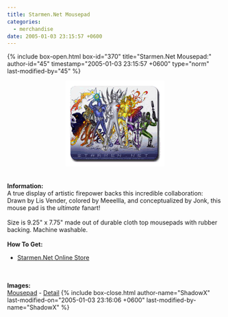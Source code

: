 ```yaml
---
title: Starmen.Net Mousepad
categories:
  - merchandise
date: 2005-01-03 23:15:57 +0600
---
```

{% include box-open.html box-id="370" title="Starmen.Net Mousepad:" author-id="45" timestamp="2005-01-03 23:15:57 +0600" type="norm" last-modified-by="45" %}
	<center>
	<img src="/merchandise/images/smn_mp_title.png" border="0" alt="Starmen.Net Mousepad" />
	</center>
	<br /><br />
	<b>Information:</b>
	<br />
	A true display of artistic firepower backs this incredible collaboration: Drawn by 
	Lis Vender, colored by Meeellla, and conceptualized by Jonk, this mouse pad is the 
	*ultimate* fanart! 
	<br /><br />
	Size is 9.25" x 7.75" made out of durable cloth top mousepads with rubber backing. 
	Machine washable.
	<br /><br />
	<b>How To Get:</b>
	<br />
	<ul>
	<li><a href="http://www.cafeshops.com/starmen.7680499">Starmen.Net Online Store</a></li>
	</ul>
	<br /><br />
	<b>Images:</b>
	<br />
	<a href="/merchandise/images/smn_mp.jpg">Mousepad</a> - <a href="/merchandise/images/smn_mousepad.jpg">Detail</a>
{% include box-close.html author-name="ShadowX" last-modified-on="2005-01-03 23:16:06 +0600" last-modified-by-name="ShadowX" %}
